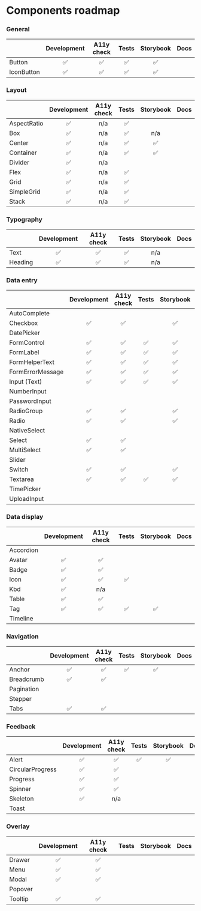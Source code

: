 # Components roadmap

### General

|            | Development | A11y check | Tests | Storybook | Docs |
| ---------- | :---------: | :--------: | :---: | :-------: | :--: |
| Button     |     ✅      |     ✅     |  ✅   |    ✅     |      |
| IconButton |     ✅      |     ✅     |  ✅   |    ✅     |      |

### Layout

|             | Development | A11y check | Tests | Storybook | Docs |
| ----------- | :---------: | :--------: | :---: | :-------: | :--: |
| AspectRatio |     ✅      |    n/a     |  ✅   |           |      |
| Box         |     ✅      |    n/a     |  ✅   |    n/a    |      |
| Center      |     ✅      |    n/a     |  ✅   |    ✅     |      |
| Container   |     ✅      |    n/a     |  ✅   |    ✅     |      |
| Divider     |     ✅      |    n/a     |       |           |      |
| Flex        |     ✅      |    n/a     |  ✅   |           |      |
| Grid        |     ✅      |    n/a     |  ✅   |           |      |
| SimpleGrid  |     ✅      |    n/a     |  ✅   |           |      |
| Stack       |     ✅      |    n/a     |  ✅   |           |      |

### Typography

|         | Development | A11y check | Tests | Storybook | Docs |
| ------- | :---------: | :--------: | :---: | :-------: | :--: |
| Text    |     ✅      |     ✅     |  ✅   |    n/a    |      |
| Heading |     ✅      |     ✅     |  ✅   |    n/a    |      |

### Data entry

|                  | Development | A11y check | Tests | Storybook | Docs |
| ---------------- | :---------: | :--------: | :---: | :-------: | :--: |
| AutoComplete     |             |            |       |           |      |
| Checkbox         |     ✅      |     ✅     |       |    ✅     |      |
| DatePicker       |             |            |       |           |      |
| FormControl      |     ✅      |     ✅     |  ✅   |    ✅     |      |
| FormLabel        |     ✅      |     ✅     |  ✅   |    ✅     |      |
| FormHelperText   |     ✅      |     ✅     |  ✅   |    ✅     |      |
| FormErrorMessage |     ✅      |     ✅     |  ✅   |    ✅     |      |
| Input (Text)     |     ✅      |     ✅     |  ✅   |    ✅     |      |
| NumberInput      |             |            |       |           |      |
| PasswordInput    |             |            |       |           |      |
| RadioGroup       |     ✅      |     ✅     |       |    ✅     |      |
| Radio            |     ✅      |     ✅     |       |    ✅     |      |
| NativeSelect     |             |            |       |           |      |
| Select           |     ✅      |     ✅     |       |           |      |
| MultiSelect      |     ✅      |     ✅     |       |           |      |
| Slider           |             |            |       |           |      |
| Switch           |     ✅      |     ✅     |       |    ✅     |      |
| Textarea         |     ✅      |     ✅     |  ✅   |    ✅     |      |
| TimePicker       |             |            |       |           |      |
| UploadInput      |             |            |       |           |      |

### Data display

|           | Development | A11y check | Tests | Storybook | Docs |
| --------- | :---------: | :--------: | :---: | :-------: | :--: |
| Accordion |             |            |       |           |      |
| Avatar    |     ✅      |     ✅     |       |           |      |
| Badge     |     ✅      |     ✅     |       |           |      |
| Icon      |     ✅      |     ✅     |  ✅   |           |      |
| Kbd       |     ✅      |    n/a     |       |           |      |
| Table     |     ✅      |     ✅     |       |           |      |
| Tag       |     ✅      |     ✅     |  ✅   |    ✅     |      |
| Timeline  |             |            |       |           |      |

### Navigation

|            | Development | A11y check | Tests | Storybook | Docs |
| ---------- | :---------: | :--------: | :---: | :-------: | :--: |
| Anchor     |     ✅      |     ✅     |  ✅   |    ✅     |      |
| Breadcrumb |     ✅      |     ✅     |       |           |      |
| Pagination |             |            |       |           |      |
| Stepper    |             |            |       |           |      |
| Tabs       |     ✅      |     ✅     |       |           |      |

### Feedback

|                  | Development | A11y check | Tests | Storybook | Docs |
| ---------------- | :---------: | :--------: | :---: | :-------: | :--: |
| Alert            |     ✅      |     ✅     |  ✅   |    ✅     |      |
| CircularProgress |     ✅      |     ✅     |       |           |      |
| Progress         |     ✅      |     ✅     |       |           |      |
| Spinner          |     ✅      |     ✅     |       |           |      |
| Skeleton         |     ✅      |    n/a     |       |           |      |
| Toast            |             |            |       |           |      |

### Overlay

|         | Development | A11y check | Tests | Storybook | Docs |
| ------- | :---------: | :--------: | :---: | :-------: | :--: |
| Drawer  |     ✅      |     ✅     |       |           |      |
| Menu    |     ✅      |     ✅     |       |           |      |
| Modal   |     ✅      |     ✅     |       |           |      |
| Popover |             |            |       |           |      |
| Tooltip |     ✅      |     ✅     |       |           |      |
